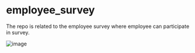# employee_survey
The repo is related to the employee survey where employee can participate in survey.

![image](https://user-images.githubusercontent.com/123417124/215350649-680f789a-f632-44cd-bccf-6e9e2c98bdd5.png)

